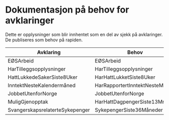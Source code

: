# Dokumentasjon på behov for avklaringer

Dette er opplysninger som blir innhentet som en del av sjekk på avklaringer. De publiseres som behov på rapiden.

|Avklaring|Behov|
|---|---|
|EØSArbeid | EØSArbeid|
|HarTilleggsopplysninger | HarTilleggsopplysninger|
|HattLukkedeSakerSiste8Uker | HarHattLukketSiste8Uker|
|InntektNesteKalendermåned | HarRapportertInntektNesteMåned|
|JobbetUtenforNorge | JobbetUtenforNorge|
|MuligGjenopptak | HarHattDagpengerSiste13Mnd|
|SvangerskapsrelaterteSykepenger | SykepengerSiste36Måneder|
